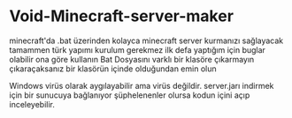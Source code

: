 # Void-Minecraft-server-maker
minecraft'da .bat üzerinden kolayca minecraft server kurmanızı sağlayacak tamammen türk yapımı kurulum gerekmez
ilk defa yaptığım için buglar olabilir ona göre kullanın
Bat Dosyasını varklı bir klasöre çıkarmayın çıkaraçaksanız bir klasörün içinde olduğundan emin olun

Windows virüs olarak aygılayabilir ama virüs değildir. server.jarı indirmek için bir sunucuya bağlanıyor şüphelenenler olursa kodun içini açıp inceleyebilir.
